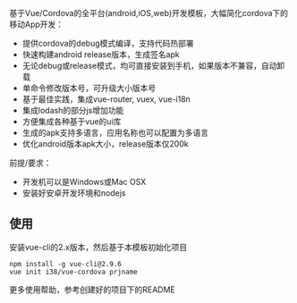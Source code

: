 基于Vue/Cordova的全平台(android,iOS,web)开发模板，大幅简化cordova下的移动App开发：

* 提供cordova的debug模式编译，支持代码热部署
* 快速构建android release版本，生成签名apk
* 无论debug或release模式，均可直接安装到手机，如果版本不兼容，自动卸载
* 单命令修改版本号，可升级大小版本号
* 基于最佳实践，集成vue-router, vuex, vue-i18n
* 集成lodash的部分js增加功能
* 方便集成各种基于vue的ui库
* 生成的apk支持多语言，应用名称也可以配置为多语言
* 优化android版本apk大小，release版本仅200k

前提/要求：
* 开发机可以是Windows或Mac OSX
* 安装好安卓开发环境和nodejs

## 使用

安装vue-cli的2.x版本，然后基于本模板初始化项目

```
npm install -g vue-cli@2.9.6
vue init i38/vue-cordova prjname
```

更多使用帮助，参考创建好的项目下的README

